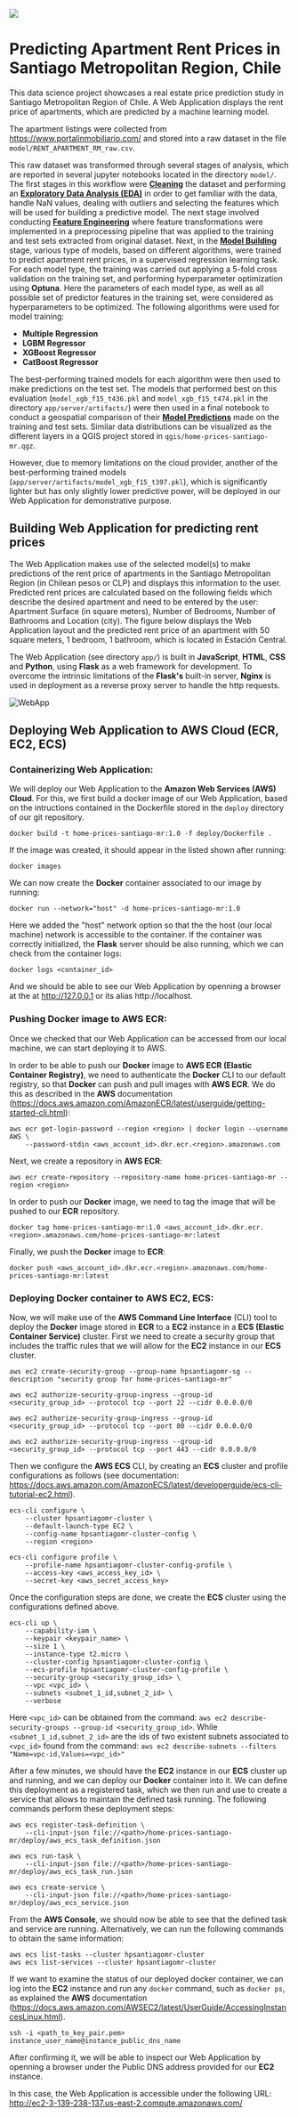 ![](server/artifacts/santiago.jpg)

# Predicting Apartment Rent Prices in Santiago Metropolitan Region, Chile

This data science project showcases a real estate price prediction study in Santiago Metropolitan Region of Chile. 
A Web Application displays the rent price of apartments, which are predicted by a machine learning model. 

The apartment listings were collected from https://www.portalinmobiliario.com/ 
and stored into a raw dataset in the file `model/RENT_APARTMENT_RM_raw.csv`. 

This raw dataset was transformed through several stages of analysis, which are reported in several
jupyter notebooks located in the directory `model/`.
The first stages in this workflow were [**Cleaning**](model/1_Santiago_MR_Rent_Apartment_Cleaning.ipynb) the dataset 
and performing an [**Exploratory Data Analysis (EDA)**](model/2_Santiago_MR_Rent_Apartment_EDA.ipynb) 
in order to get familiar with the data, handle NaN values, dealing with outliers and selecting the features which will be used 
for building a predictive model.
The next stage involved conducting [**Feature Engineering**](model/3_Santiago_MR_Rent_Apartment_Feature_Engineering.ipynb) 
where feature transformations were implemented in a preprocessing pipeline that was applied to the training and test sets 
extracted from original dataset.
Next, in the [**Model Building**](model/4_Santiago_MR_Rent_Apartment_Model_Building.ipynb) stage, various type of models, 
based on different algorithms, were trained to predict apartment rent prices, in a supervised regression learning task.
For each model type, the training was carried out applying a 5-fold cross validation on the training set, and performing 
hyperparameter optimization using **Optuna**.
Here the parameters of each model type, as well as all possible set of predictor features in the training set, were considered as 
hyperparameters to be optimized.
The following algorithms were used for model training:

- **Multiple Regression**
- **LGBM Regressor**
- **XGBoost Regressor**
- **CatBoost Regressor**

The best-performing trained models for each algorithm were then used to make predictions on the test set. 
The models that performed best on this evaluation (`model_xgb_f15_t436.pkl` and 
`model_xgb_f15_t474.pkl` in the directory `app/server/artifacts/`) were then used in a final notebook to conduct a 
geospatial comparison of their [**Model Predictions**](model/5_Santiago_MR_Rent_Apartment_Model_Prediction.ipynb) 
made on the training and test sets.
Similar data distributions can be visualized as the different layers in a QGIS project 
stored in `qgis/home-prices-santiago-mr.qgz`.

However, due to memory limitations on the cloud provider, another of the best-performing trained models 
(`app/server/artifacts/model_xgb_f15_t397.pkl`), which is significantly lighter but has only slightly lower 
predictive power, will be deployed in our Web Application for demonstrative purpose.


## Building Web Application for predicting rent prices

The Web Application makes use of the selected model(s) to make predictions of the rent price of 
apartments in the Santiago Metropolitan Region (in Chilean pesos or CLP) and displays this information to the user.
Predicted rent prices are calculated based on the following fields which describe the desired apartment 
and need to be entered by the user: 
Apartment Surface (in square meters), Number of Bedrooms, Number of Bathrooms and Location (city).
The figure below displays the Web Application layout and the predicted rent price of an apartment 
with 50 square meters, 1 bedroom, 1 bathroom, which is located in Estación Central.

The Web Application (see directory `app/`) is built in **JavaScript**, **HTML**, **CSS** and **Python**, using **Flask** 
as a web framework for development.
To overcome the intrinsic limitations of the **Flask's** built-in server, **Nginx** is used in deployment as 
a reverse proxy server to handle the http requests.

![WebApp](app/app.png)

## Deploying Web Application to AWS Cloud (ECR, EC2, ECS)

### Containerizing Web Application:

We will deploy our Web Application to the **Amazon Web Services (AWS) Cloud**.
For this, we first build a docker image of our Web Application, based on the intructions 
contained in the Dockerfile stored in the `deploy` directory of our git repository.

```
docker build -t home-prices-santiago-mr:1.0 -f deploy/Dockerfile .
```

If the image was created, it should appear in the listed shown after running:

```
docker images
```

We can now create the **Docker** container associated to our image by running:

```
docker run --network="host" -d home-prices-santiago-mr:1.0
```

Here we added the "host" network option so that the the host (our local machine) network is 
accessible to the container.
If the container was correctly initialized, the **Flask** server should be also running,
which we can check from the container logs:

```
docker logs <container_id>
```

And we should be able to see our Web Application by openning a browser at the at http://127.0.0.1 
or its alias http://localhost.

### Pushing Docker image to AWS ECR:

Once we checked that our Web Application can be accessed from our local machine, we can start deploying it to AWS. 

In order to be able to push our **Docker** image to **AWS ECR (Elastic Container Registry)**, we need 
to authenticate the **Docker** CLI to our default registry, so that **Docker** can push and pull images with **AWS ECR**.
We do this as described in the **AWS** documentation (https://docs.aws.amazon.com/AmazonECR/latest/userguide/getting-started-cli.html):

```
aws ecr get-login-password --region <region> | docker login --username AWS \
    --password-stdin <aws_account_id>.dkr.ecr.<region>.amazonaws.com
```

Next, we create a repository in **AWS ECR**:

```
aws ecr create-repository --repository-name home-prices-santiago-mr --region <region>
```

In order to push our **Docker** image, we need to tag the image that will be pushed to our **ECR** repository.

```
docker tag home-prices-santiago-mr:1.0 <aws_account_id>.dkr.ecr.<region>.amazonaws.com/home-prices-santiago-mr:latest
```

Finally, we push the **Docker** image to **ECR**:

```
docker push <aws_account_id>.dkr.ecr.<region>.amazonaws.com/home-prices-santiago-mr:latest
```

### Deploying Docker container to AWS EC2, ECS:

Now, we will make use of the **AWS Command Line Interface** (CLI) tool to deploy the **Docker** image stored in **ECR** 
to a **EC2** instance in a **ECS (Elastic Container Service)** cluster.
First we need to create a security group that includes the traffic rules that we will allow for the **EC2** instance in 
our **ECS** cluster.

```
aws ec2 create-security-group --group-name hpsantiagomr-sg --description "security group for home-prices-santiago-mr"

aws ec2 authorize-security-group-ingress --group-id <security_group_id> --protocol tcp --port 22 --cidr 0.0.0.0/0

aws ec2 authorize-security-group-ingress --group-id <security_group_id> --protocol tcp --port 80 --cidr 0.0.0.0/0

aws ec2 authorize-security-group-ingress --group-id <security_group_id> --protocol tcp --port 443 --cidr 0.0.0.0/0

```

Then we configure the **AWS ECS** CLI, by creating an **ECS** cluster and profile configurations as follows
(see documentation: https://docs.aws.amazon.com/AmazonECS/latest/developerguide/ecs-cli-tutorial-ec2.html).

```
ecs-cli configure \
    --cluster hpsantiagomr-cluster \
    --default-launch-type EC2 \
    --config-name hpsantiagomr-cluster-config \
    --region <region>
```

```
ecs-cli configure profile \
    --profile-name hpsantiagomr-cluster-config-profile \
    --access-key <aws_access_key_id> \
    --secret-key <aws_secret_access_key>
```

Once the configuration steps are done, we create the **ECS** cluster using the configurations defined above.

```
ecs-cli up \
    --capability-iam \
    --keypair <keypair_name> \
    --size 1 \
    --instance-type t2.micro \
    --cluster-config hpsantiagomr-cluster-config \
    --ecs-profile hpsantiagomr-cluster-config-profile \
    --security-group <security_group_ids> \
    --vpc <vpc_id> \
    --subnets <subnet_1_id,subnet_2_id> \
    --verbose
```

Here `<vpc_id>` can be obtained from the command: `aws ec2 describe-security-groups --group-id <security_group_id>`.
While `<subnet_1_id,subnet_2_id>` are the ids of two existent subnets associated to `<vpc_id>` found from the command:
`aws ec2 describe-subnets --filters "Name=vpc-id,Values=<vpc_id>"` 

After a few minutes, we should have the **EC2** instance in our **ECS** cluster up and running, and we can deploy 
our **Docker** container into it.
We can define this deployment as a registered task, which we then run and use to create a service that allows
to maintain the defined task running.
The following commands perform these deployment steps:

```
aws ecs register-task-definition \
    --cli-input-json file://<path>/home-prices-santiago-mr/deploy/aws_ecs_task_definition.json

aws ecs run-task \
    --cli-input-json file://<path>/home-prices-santiago-mr/deploy/aws_ecs_task_run.json

aws ecs create-service \
    --cli-input-json file://<path>/home-prices-santiago-mr/deploy/aws_ecs_service.json
```

From the **AWS Console**, we should now be able to see that the defined task and service are running.
Alternatively, we can run the following commands to obtain the same information:

```
aws ecs list-tasks --cluster hpsantiagomr-cluster
aws ecs list-services --cluster hpsantiagomr-cluster
```

If we want to examine the status of our deployed docker container, we can log into the **EC2** instance 
and run any `docker` command, such as `docker ps`, as explained the **AWS** documentation 
(https://docs.aws.amazon.com/AWSEC2/latest/UserGuide/AccessingInstancesLinux.html).

```
ssh -i <path_to_key_pair.pem> instance_user_name@instance_public_dns_name
```

After confirming it, we will be able to inspect our Web Application by openning a browser under the 
Public DNS address provided for our **EC2** instance.

In this case, the Web Application is accessible under the following URL:
http://ec2-3-139-238-137.us-east-2.compute.amazonaws.com/
